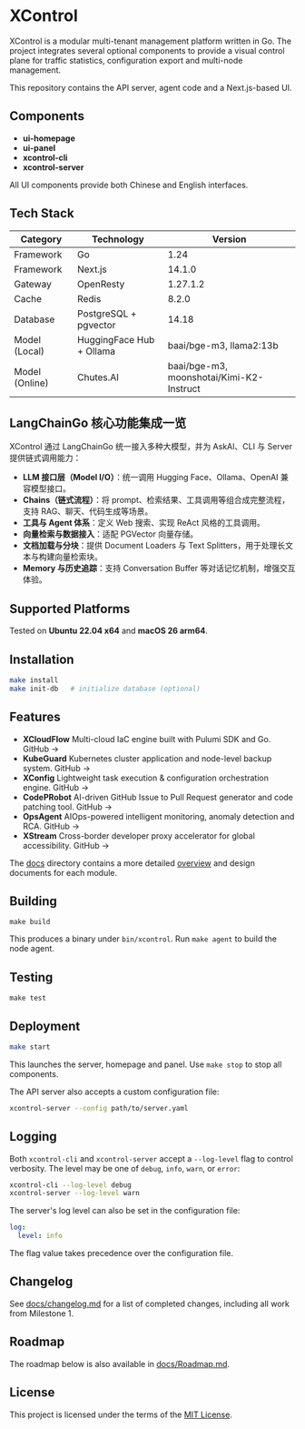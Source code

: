# XControl

XControl is a modular multi-tenant management platform written in Go. The project integrates several optional components to provide a visual control plane for traffic statistics, configuration export and multi-node management.

This repository contains the API server, agent code and a Next.js-based UI.

## Components

- **ui-homepage**
- **ui-panel**
- **xcontrol-cli**
- **xcontrol-server**

All UI components provide both Chinese and English interfaces.

## Tech Stack

| Category  | Technology | Version |
|-----------|------------|---------|
| Framework | Go         | 1.24    |
| Framework | Next.js    | 14.1.0  |
| Gateway   | OpenResty  | 1.27.1.2 |
| Cache     | Redis      | 8.2.0     |
| Database  | PostgreSQL + pgvector | 14.18 |
| Model (Local)  | HuggingFace Hub + Ollama | baai/bge-m3, llama2:13b |
| Model (Online) | Chutes.AI  | baai/bge-m3, moonshotai/Kimi-K2-Instruct |

## LangChainGo 核心功能集成一览

XControl 通过 LangChainGo 统一接入多种大模型，并为 AskAI、CLI 与 Server 提供链式调用能力：

- **LLM 接口层（Model I/O）**：统一调用 Hugging Face、Ollama、OpenAI 兼容模型接口。
- **Chains（链式流程）**：将 prompt、检索结果、工具调用等组合成完整流程，支持 RAG、聊天、代码生成等场景。
- **工具与 Agent 体系**：定义 Web 搜索、实现 ReAct 风格的工具调用。
- **向量检索与数据接入**：适配 PGVector 向量存储。
- **文档加载与分块**：提供 Document Loaders 与 Text Splitters，用于处理长文本与构建向量检索块。
- **Memory 与历史追踪**：支持 Conversation Buffer 等对话记忆机制，增强交互体验。


## Supported Platforms

Tested on **Ubuntu 22.04 x64** and **macOS 26 arm64**.

## Installation

```bash
make install
make init-db   # initialize database (optional)
```

## Features
- **XCloudFlow** Multi-cloud IaC engine built with Pulumi SDK and Go. GitHub →
- **KubeGuard** Kubernetes cluster application and node-level backup system. GitHub →
- **XConfig** Lightweight task execution & configuration orchestration engine. GitHub →
- **CodePRobot** AI-driven GitHub Issue to Pull Request generator and code patching tool. GitHub →
- **OpsAgent** AIOps-powered intelligent monitoring, anomaly detection and RCA. GitHub →
- **XStream** Cross-border developer proxy accelerator for global accessibility. GitHub →

The [docs](./docs) directory contains a more detailed [overview](./docs/overview.md) and design documents for each module.

## Building
```
make build
```
This produces a binary under `bin/xcontrol`. Run `make agent` to build the node agent.

## Testing
```
make test
```

## Deployment

```bash
make start
```

This launches the server, homepage and panel. Use `make stop` to stop all components.

The API server also accepts a custom configuration file:

```bash
xcontrol-server --config path/to/server.yaml
```

## Logging

Both `xcontrol-cli` and `xcontrol-server` accept a `--log-level` flag to control verbosity. The level may be one of `debug`, `info`, `warn`, or `error`:

```bash
xcontrol-cli --log-level debug
xcontrol-server --log-level warn
```

The server's log level can also be set in the configuration file:

```yaml
log:
  level: info
```

The flag value takes precedence over the configuration file.

## Changelog

See [docs/changelog.md](./docs/changelog.md) for a list of completed changes, including all work from Milestone&nbsp;1.

## Roadmap

The roadmap below is also available in [docs/Roadmap.md](./docs/Roadmap.md).

## License

This project is licensed under the terms of the [MIT License](./LICENSE).
